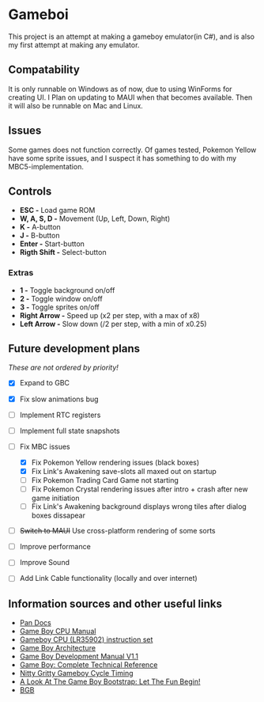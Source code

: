 # Gameboi
This project is an attempt at making a gameboy emulator(in C#), and is also my first attempt at making any emulator.

## Compatability
It is only runnable on Windows as of now, due to using WinForms for creating UI. I Plan on updating to MAUI when that becomes available. Then it will also be runnable on Mac and Linux. 

## Issues
Some games does not function correctly. Of games tested, Pokemon Yellow have some sprite issues, and I suspect it has something to do with my MBC5-implementation.

## Controls
* __ESC -__ Load game ROM
* __W, A, S, D -__  Movement (Up, Left, Down, Right)
* __K -__ A-button
* __J -__ B-button
* __Enter -__ Start-button
* __Rigth Shift -__ Select-button

### Extras
* __1 -__ Toggle background on/off
* __2 -__ Toggle window on/off
* __3 -__ Toggle sprites on/off
* __Right Arrow -__ Speed up (x2 per step, with a max of x8)
* __Left Arrow -__ Slow down (/2 per step, with a min of x0.25)


## Future development plans
_These are not ordered by priority!_
- [x] Expand to GBC
- [x] Fix slow animations bug
- [ ] Implement RTC registers
- [ ] Implement full state snapshots
- [ ] Fix MBC issues
  - [x] Fix Pokemon Yellow rendering issues (black boxes)
  - [x] Fix Link's Awakening save-slots all maxed out on startup
  - [ ] Fix Pokemon Trading Card Game not starting
  - [ ] Fix Pokemon Crystal rendering issues after intro + crash after new game initiation
  - [ ] Fix Link's Awakening background displays wrong tiles after dialog boxes dissapear
- [ ] ~~Switch to MAUI~~ Use cross-platform rendering of some sorts
- [ ] Improve performance
- [ ] Improve Sound
- [ ] Add Link Cable functionality (locally and over internet)


## Information sources and other useful links
* [Pan Docs](http://bgb.bircd.org/pandocs.htm)
* [Game Boy CPU Manual](http://marc.rawer.de/Gameboy/Docs/GBCPUman.pdf)
* [Gameboy CPU (LR35902) instruction set](https://pastraiser.com/cpu/gameboy/gameboy_opcodes.html)
* [Game Boy Architecture](https://www.copetti.org/writings/consoles/game-boy/)
* [Game Boy Development Manual V1.1](https://archive.org/details/GameBoyProgManVer1.1)
* [Game Boy: Complete Technical Reference](https://gekkio.fi/files/gb-docs/gbctr.pdf)
* [Nitty Gritty Gameboy Cycle Timing](http://blog.kevtris.org/blogfiles/Nitty%20Gritty%20Gameboy%20VRAM%20Timing.txt)
* [A Look At The Game Boy Bootstrap: Let The Fun Begin!](https://realboyemulator.wordpress.com/2013/01/03/a-look-at-the-game-boy-bootstrap-let-the-fun-begin/)
* [BGB](http://bgb.bircd.org/)

